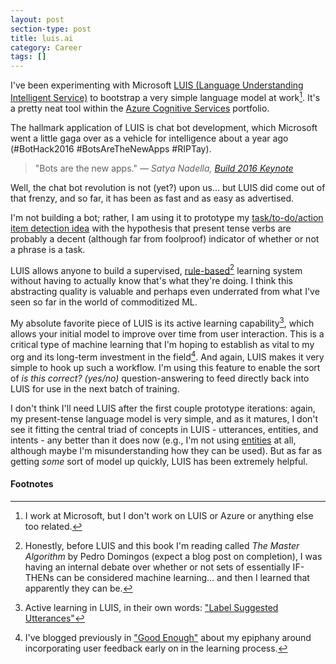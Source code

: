 ```yaml
---
layout: post
section-type: post
title: luis.ai
category: Career
tags: []
---
```


I've been experimenting with Microsoft [LUIS (Language Understanding Intelligent Service)](https://www.luis.ai/) to bootstrap a very simple language model at work[^disclaimer]. It's a pretty neat tool within the [Azure Cognitive Services](https://azure.microsoft.com/en-us/services/cognitive-services/) portfolio.

The hallmark application of LUIS is chat bot development, which Microsoft went a little gaga over as a vehicle for intelligence about a year ago (#BotHack2016 #BotsAreTheNewApps #RIPTay).

> "Bots are the new apps."
> _&mdash; Satya Nadella, [Build 2016 Keynote](https://channel9.msdn.com/Events/Build/2016/KEY01#time=1h52m17s)_

Well, the chat bot revolution is not (yet?) upon us... but LUIS did come out of that frenzy, and so far, it has been as fast and as easy as advertised.

I'm not building a bot; rather, I am using it to prototype my [task/to-do/action item detection idea](/career/2017/07/14/ai-at-work.html) with the hypothesis that present tense verbs are probably a decent (although far from foolproof) indicator of whether or not a phrase is a task.

LUIS allows anyone to build a supervised, [rule-based](https://en.wikipedia.org/wiki/Rule-based_machine_learning)[^rule-based] learning system without having to actually know that's what they're doing. I think this abstracting quality is valuable and perhaps even underrated from what I've seen so far in the world of commoditized ML.

My absolute favorite piece of LUIS is its active learning capability[^active-luis], which allows your initial model to improve over time from user interaction. This is a critical type of machine learning that I'm hoping to establish as vital to my org and its long-term investment in the field[^user-feedback]. And again, LUIS makes it very simple to hook up such a workflow. I'm using this feature to enable the sort of _is this correct? (yes/no)_ question-answering to feed directly back into LUIS for use in the next batch of training.

I don't think I'll need LUIS after the first couple prototype iterations: again, my present-tense language model is very simple, and as it matures, I don't see it fitting the central triad of concepts in LUIS - utterances, entities, and intents - any better than it does now (e.g., I'm not using [entities](https://docs.microsoft.com/en-us/azure/cognitive-services/LUIS/luis-concept-entity-types) at all, although maybe I'm misunderstanding how they can be used). But as far as getting _some_ sort of model up quickly, LUIS has been extremely helpful.

#### Footnotes

[^disclaimer]: I work at Microsoft, but I don't work on LUIS or Azure or anything else too related.
[^rule-based]: Honestly, before LUIS and this book I'm reading called _The Master Algorithm_ by Pedro Domingos (expect a blog post on completion), I was having an internal debate over whether or not sets of essentially IF-THENs can be considered machine learning... and then I learned that apparently they can be.
[^active-luis]: Active learning in LUIS, in their own words: ["Label Suggested Utterances"](https://docs.microsoft.com/en-us/azure/cognitive-services/luis/label-suggested-utterances)
[^user-feedback]: I've blogged previously in ["Good Enough"](http://localhost:4000/career/2017/07/21/good-enough.html) about my epiphany around incorporating user feedback early on in the learning process.
